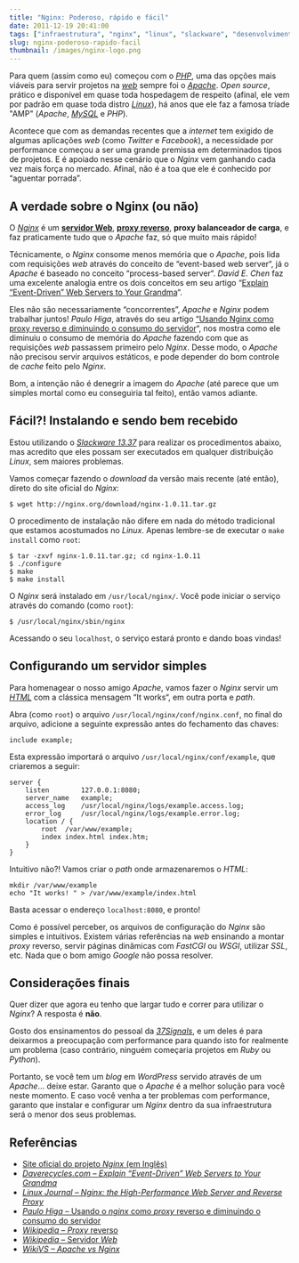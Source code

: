 ```yaml
---
title: "Nginx: Poderoso, rápido e fácil"
date: 2011-12-19 20:41:00
tags: ["infraestrutura", "nginx", "linux", "slackware", "desenvolvimento-web"]
slug: nginx-poderoso-rapido-facil
thumbnail: /images/nginx-logo.png
---
```


Para quem (assim como eu) começou com o [*PHP*][], uma das opções mais viáveis
para servir projetos na [*web*][] sempre foi o [*Apache*][]. _Open source_,
prático e disponível em quase toda hospedagem de respeito (afinal, ele vem por
padrão em quase toda distro [*Linux*][]), há anos que ele faz a famosa
tríade "AMP" (_Apache_, [*MySQL*][] e _PHP_).

Acontece que com as demandas recentes que a _internet_ tem exigido de
algumas aplicações _web_ (como _Twitter_ e _Facebook_), a necessidade
por performance começou a ser uma grande premissa em determinados tipos
de projetos. E é apoiado nesse cenário que o _Nginx_ vem ganhando
cada vez mais força no mercado. Afinal, não é a toa que ele é conhecido
por “aguentar porrada”.

## A verdade sobre o Nginx (ou não)

O [*Nginx*][] é um [**servidor Web**][], [**proxy reverso**][],
**proxy balanceador de carga**, e faz praticamente tudo que o _Apache_
faz, só que muito mais rápido!

Técnicamente, o _Nginx_ consome menos memória que o _Apache_, pois lida
com requisições _web_ através do conceito de “event-based web server“,
já o _Apache_ é baseado no conceito “process-based server“. _David E.
Chen_ faz uma excelente analogia entre os dois conceitos em seu artigo
“[Explain “Event-Driven” Web Servers to Your Grandma][]“.

Eles não são necessariamente “concorrentes”, _Apache_ e _Nginx_ podem
trabalhar juntos! _Paulo Higa_, através do seu artigo
[“Usando Nginx como proxy reverso e diminuindo o consumo do servidor][]“, nos mostra
como ele diminuiu o consumo de memória do _Apache_ fazendo com que as
requisições _web_ passassem primeiro pelo _Nginx_. Desse modo, o
_Apache_ não precisou servir arquivos estáticos, e pode depender do bom
controle de _cache_ feito pelo _Nginx_.

Bom, a intenção não é denegrir a imagem do _Apache_ (até parece que um
simples mortal como eu conseguiria tal feito), então vamos adiante.

## Fácil?! Instalando e sendo bem recebido

Estou utilizando o [*Slackware 13.37*][] para realizar os procedimentos
abaixo, mas acredito que eles possam ser executados em qualquer
distribuição _Linux_, sem maiores problemas.

Vamos começar fazendo o _download_ da versão mais recente (até então),
direto do site oficial do _Nginx_:

```text
$ wget http://nginx.org/download/nginx-1.0.11.tar.gz
```

O procedimento de instalação não difere em nada do método tradicional
que estamos acostumados no _Linux_. Apenas lembre-se de executar o
`make install` como `root`:

```text
$ tar -zxvf nginx-1.0.11.tar.gz; cd nginx-1.0.11
$ ./configure
$ make
$ make install
```

O _Nginx_ será instalado em `/usr/local/nginx/`. Você pode iniciar o
serviço através do comando (como `root`):

```text
$ /usr/local/nginx/sbin/nginx
```

Acessando o seu `localhost`, o serviço estará pronto e dando boas
vindas!

## Configurando um servidor simples

Para homenagear o nosso amigo _Apache_, vamos fazer o _Nginx_ servir um
[*HTML*][] com a clássica mensagem “It works“, em outra porta e _path_.

Abra (como `root`) o arquivo `/usr/local/nginx/conf/nginx.conf`, no
final do arquivo, adicione a seguinte expressão antes do fechamento das
chaves:

```config
include example;
```

Esta expressão importará o arquivo `/usr/local/nginx/conf/example`,
que criaremos a seguir:

```config
server {
    listen        127.0.0.1:8080;
    server_name   example;
    access_log    /usr/local/nginx/logs/example.access.log;
    error_log     /usr/local/nginx/logs/example.error.log;
    location / {
        root  /var/www/example;
        index index.html index.htm;
    }
}
```

Intuitivo não?! Vamos criar o _path_ onde armazenaremos o _HTML_:

```text
mkdir /var/www/example
echo "It works! " > /var/www/example/index.html
```

Basta acessar o endereço `localhost:8080`, e pronto!

Como é possível perceber, os arquivos de configuração do _Nginx_ são
simples e intuitivos. Existem várias referências na _web_ ensinando a
montar _proxy_ reverso, servir páginas dinâmicas com _FastCGI_ ou
_WSGI_, utilizar _SSL_, etc. Nada que o bom amigo _Google_ não possa
resolver.

## Considerações finais

Quer dizer que agora eu tenho que largar tudo e correr para utilizar o
_Nginx_? A resposta é **não**.

Gosto dos ensinamentos do pessoal da [*37Signals*][], e um deles é para
deixarmos a preocupação com performance para quando isto for realmente
um problema (caso contrário, ninguém começaria projetos em _Ruby_ ou
_Python_).

Portanto, se você tem um _blog_ em _WordPress_ servido através de um
_Apache_... deixe estar. Garanto que o _Apache_ é a melhor solução para
você neste momento. E caso você venha a ter problemas com performance,
garanto que instalar e configurar um _Nginx_ dentro da sua
infraestrutura será o menor dos seus problemas.

## Referências

- [Site oficial do projeto *Nginx* (em Inglês)][]
- [*Daverecycles.com – Explain “Event-Driven” Web Servers to Your Grandma*][]
- [*Linux Journal – Nginx: the High-Performance Web Server and Reverse Proxy*][]
- [*Paulo Higa* – Usando o *nginx* como *proxy* reverso e diminuindo o consumo do servidor][]
- [*Wikipedia* – *Proxy* reverso][]
- [*Wikipedia* – Servidor *Web*][]
- [*WikiVS – Apache vs Nginx*][]

[*php*]: /tag/php.html "Leia mais sobre PHP"
[*web*]: /tag/desenvolvimento-web.html "Leia mais sobre Web"
[*apache*]: http://httpd.apache.org/ "Página oficial do projeto Apache"
[*linux*]: /tag/linux.html "Leia mais sobre Linux"
[*mysql*]: http://www.mysql.com/ "Conheça o banco de dados open source mais popular do mundo"
[*nginx*]: http://nginx.org/ "Conheça o Nginx!"
[**servidor web**]: http://pt.wikipedia.org/wiki/Servidor_web "Entenda o que é um servidor Web"
[**proxy reverso**]: http://pt.wikipedia.org/wiki/Proxy_reverso "Entenda o que é um Proxy Reverso"
[explain “event-driven” web servers to your grandma]: http://daverecycles.com/post/3104767110/explain-event-driven-web-servers-to-your-grandma "Leia esta boa analogia entre os conceitos"
[“usando nginx como proxy reverso e diminuindo o consumo do servidor]: http://paulohiga.com/posts/nginx-proxy-reverso-php-apache.php "Aprenda como fazer o Nginx tornar-se um proxy reverso"
[*slackware 13.37*]: http://www.slackware.com/ "Conheça e delicie-se com o Slackware Linux"
[*html*]: /tag/html5.html "Leia mais sobre HTML5"
[*37signals*]: http://37signals.com/ "Você não sabe o que é a 37Signals?"
[site oficial do projeto *nginx* (em inglês)]: http://nginx.org/ "Conheça, instale e use agora o Nginx!"
[*daverecycles.com – explain “event-driven” web servers to your grandma*]: http://daverecycles.com/post/3104767110/explain-event-driven-web-servers-to-your-grandma "Entenda a diferença entre o webserver baseado em eventos, e outro baseado em processos"
[*linux journal – nginx: the high-performance web server and reverse proxy*]: http://www.linuxjournal.com/article/10108 "Excelente artigo sobre o Nginx"
[*paulo higa* – usando o *nginx* como *proxy* reverso e diminuindo o consumo do servidor]: http://paulohiga.com/posts/nginx-proxy-reverso-php-apache.php "Artigo de Paulo Higa sobre Nginx e proxy reverso, com Apache"
[*wikipedia* – *proxy* reverso]: http://pt.wikipedia.org/wiki/Proxy_reverso "Leia mais na Wikipedia"
[*wikipedia* – servidor *web*]: http://pt.wikipedia.org/wiki/Servidor_web "Leia mais na Wikipedia"
[*wikivs – apache vs nginx*]: http://www.wikivs.com/wiki/Apache_vs_nginx "Entenda um pouco mais a diferença entre Apache e Nginx"

